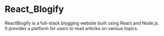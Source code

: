 # React_Blogify
ReactBlogify is a full-stack blogging website built using React and Node.js. It provides a platform for users to read articles on various topics. 
